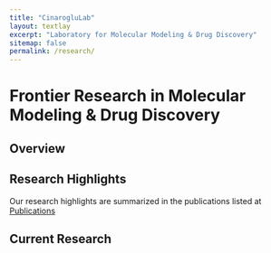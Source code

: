```yaml
---
title: "CinarogluLab"
layout: textlay
excerpt: "Laboratory for Molecular Modeling & Drug Discovery"
sitemap: false
permalink: /research/
---
```


# Frontier Research in Molecular Modeling & Drug Discovery

## Overview



## Research Highlights

Our research highlights are summarized in the publications listed at <a href="{{ site.url }}{{ site.baseurl }}/publications">Publications</a> 

## Current Research
